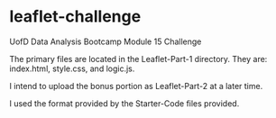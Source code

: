 # leaflet-challenge
UofD Data Analysis Bootcamp Module 15 Challenge

The primary files are located in the Leaflet-Part-1 directory. They are: index.html, style.css, and logic.js.

I intend to upload the bonus portion as Leaflet-Part-2 at a later time.

I used the format provided by the Starter-Code files provided.

